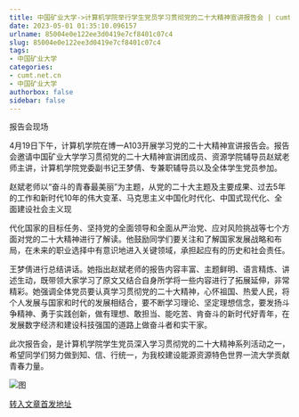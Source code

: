 ```yaml
---
title: 中国矿业大学->计算机学院举行学生党员学习贯彻党的二十大精神宣讲报告会 | cumt.net.cn
date: 2023-05-01 01:35:10.096157
urlname: 85004e0e122ee3d0419e7cf8401c07c4
slug: 85004e0e122ee3d0419e7cf8401c07c4
tags: 
- 中国矿业大学
categories:
- cumt.net.cn
- 中国矿业大学
authorbox: false
sidebar: false
---
```

报告会现场

4月19日下午，计算机学院在博一A103开展学习党的二十大精神宣讲报告会。报告会邀请中国矿业大学学习贯彻党的二十大精神宣讲团成员、资源学院辅导员赵斌老师主讲，计算机学院党委副书记王梦倩、专兼职辅导员以及全体学生党员参加。

赵斌老师以“奋斗的青春最美丽”为主题，从党的二十大主题及主要成果、过去5年的工作和新时代10年的伟大变革、马克思主义中国化时代化、中国式现代化、全面建设社会主义现
<!--more-->
代化国家的目标任务、坚持党的全面领导和全面从严治党、应对风险挑战等七个方面对党的二十大精神进行了解读。他鼓励同学们要关注和了解国家发展战略和布局，在未来的职业选择中有意识地进入关键领域，承担起应有的历史和社会责任。

王梦倩进行总结讲话。她指出赵斌老师的报告内容丰富、主题鲜明、语言精炼、讲述生动，既带领大家学习了原文又结合自身所学将一些内容进行了拓展延伸，非常精彩。她强调全体党员要认真学习贯彻党的二十大精神，心怀祖国、热爱人民，将个人发展与国家和时代的发展相结合，要不断学习理论、坚定理想信念，要发扬斗争精神、勇于实践创新，做有理想、敢担当、能吃苦、肯奋斗的新时代好青年，在发展数字经济和建设科技强国的道路上做奋斗者和实干家。

此次报告会，是计算机学院学生党员深入学习贯彻党的二十大精神系列活动之一，希望同学们努力做到知、信、行统一，为我校建设能源资源特色世界一流大学贡献青春力量。

![图](https://xwzx.cumt.edu.cn/_upload/article/images/0c/f6/462a36894e58bd6f5a1c5c127764/1dd06202-45c2-4657-b717-607714c5c3fe.jpg)

[转入文章首发地址](https://xwzx.cumt.edu.cn/d6/11/c523a644625/page.htm)